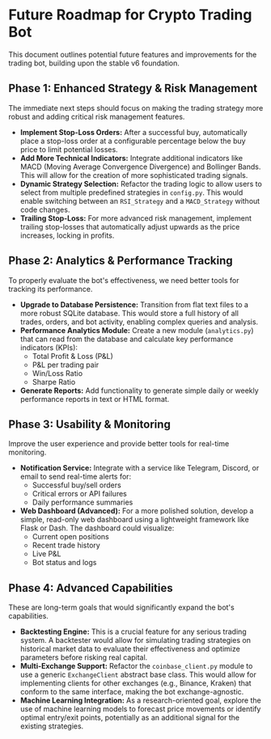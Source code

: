 # Future Roadmap for Crypto Trading Bot

This document outlines potential future features and improvements for the trading bot, building upon the stable v6 foundation.

## Phase 1: Enhanced Strategy & Risk Management

The immediate next steps should focus on making the trading strategy more robust and adding critical risk management features.

- **Implement Stop-Loss Orders:** After a successful buy, automatically place a stop-loss order at a configurable percentage below the buy price to limit potential losses.
- **Add More Technical Indicators:** Integrate additional indicators like MACD (Moving Average Convergence Divergence) and Bollinger Bands. This will allow for the creation of more sophisticated trading signals.
- **Dynamic Strategy Selection:** Refactor the trading logic to allow users to select from multiple predefined strategies in `config.py`. This would enable switching between an `RSI_Strategy` and a `MACD_Strategy` without code changes.
- **Trailing Stop-Loss:** For more advanced risk management, implement trailing stop-losses that automatically adjust upwards as the price increases, locking in profits.

## Phase 2: Analytics & Performance Tracking

To properly evaluate the bot's effectiveness, we need better tools for tracking its performance.

- **Upgrade to Database Persistence:** Transition from flat text files to a more robust SQLite database. This would store a full history of all trades, orders, and bot activity, enabling complex queries and analysis.
- **Performance Analytics Module:** Create a new module (`analytics.py`) that can read from the database and calculate key performance indicators (KPIs):
  - Total Profit & Loss (P&L)
  - P&L per trading pair
  - Win/Loss Ratio
  - Sharpe Ratio
- **Generate Reports:** Add functionality to generate simple daily or weekly performance reports in text or HTML format.

## Phase 3: Usability & Monitoring

Improve the user experience and provide better tools for real-time monitoring.

- **Notification Service:** Integrate with a service like Telegram, Discord, or email to send real-time alerts for:
  - Successful buy/sell orders
  - Critical errors or API failures
  - Daily performance summaries
- **Web Dashboard (Advanced):** For a more polished solution, develop a simple, read-only web dashboard using a lightweight framework like Flask or Dash. The dashboard could visualize:
  - Current open positions
  - Recent trade history
  - Live P&L
  - Bot status and logs

## Phase 4: Advanced Capabilities

These are long-term goals that would significantly expand the bot's capabilities.

- **Backtesting Engine:** This is a crucial feature for any serious trading system. A backtester would allow for simulating trading strategies on historical market data to evaluate their effectiveness and optimize parameters before risking real capital.
- **Multi-Exchange Support:** Refactor the `coinbase_client.py` module to use a generic `ExchangeClient` abstract base class. This would allow for implementing clients for other exchanges (e.g., Binance, Kraken) that conform to the same interface, making the bot exchange-agnostic.
- **Machine Learning Integration:** As a research-oriented goal, explore the use of machine learning models to forecast price movements or identify optimal entry/exit points, potentially as an additional signal for the existing strategies.
